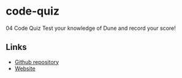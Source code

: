 # code-quiz
04 Code Quiz
Test your knowledge of Dune and record your score!

## Links
* [Github repository](https://github.com/magedabdelsalam/code-quiz)
* [Website](https://magedabdelsalam.com/code-quiz/index.html)